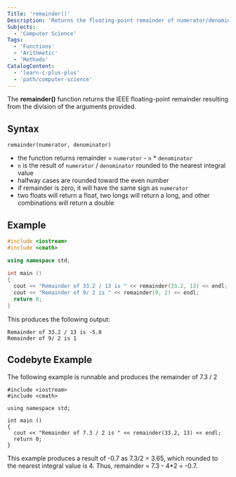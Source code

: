 ```yaml
---
Title: 'remainder()'
Description: 'Returns the floating-point remainder of numerator/denominator (rounded to the nearest number)'
Subjects:
  - 'Computer Science'
Tags:
  - 'Functions'
  - 'Arithmetic'
  - 'Methods'
CatalogContent:
  - 'learn-c-plus-plus'
  - 'path/computer-science'
---
```


The **remainder()** function returns the IEEE floating-point remainder resulting from the division of the arguments provided.

## Syntax

```pseudo
remainder(numerator, denominator)
```

- the function returns remainder = `numerator` - `n` \* `denominator`
- `n` is the result of `numerator` / `denominator` rounded to the nearest integral value
- halfway cases are rounded toward the even number
- if remainder is zero, it will have the same sign as `numerator`
- two floats will return a float, two longs will return a long, and other combinations will return a double

## Example

```cpp
#include <iostream>
#include <cmath>

using namespace std;

int main ()
{
  cout << "Remainder of 33.2 / 13 is " << remainder(33.2, 13) << endl;
  cout << "Remainder of 9/ 2 is " << remainder(9, 2) << endl;
  return 0;
}
```

This produces the following output:

```shell
Remainder of 33.2 / 13 is -5.8
Remainder of 9/ 2 is 1
```

## Codebyte Example

The following example is runnable and produces the remainder of 7.3 / 2

```codebyte/cpp
#include <iostream>
#include <cmath>

using namespace std;

int main ()
{
  cout << "Remainder of 7.3 / 2 is " << remainder(33.2, 13) << endl;
  return 0;
}
```

This example produces a result of -0.7 as 7.3/2 = 3.65, which rounded to the nearest integral value is 4. Thus, remainder = 7.3 - 4\*2 = -0.7.
